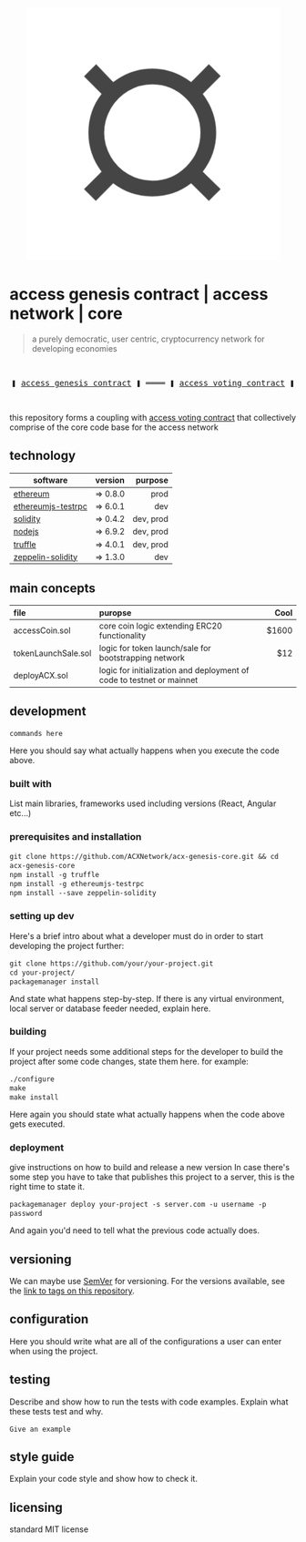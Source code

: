 <p align="center">
  <img width="445" height="445" src="manuscript/resources/images/logo.png">
</p>

# access genesis contract | access network | core 
> a purely democratic, user centric, cryptocurrency network for developing economies

<pre>
  <p align="center" style="bold">❚ <a href="https://github.com/ACXNetwork/acx-genesis-core">access genesis contract</a> ❚ ════ ❚ <a href="https://github.com/ACXNetwork/acx-voting-core">access voting contract</a> ❚</p>
</pre>
this repository forms a coupling with [access voting contract](https://github.com/ACXNetwork/acx-voting-core "access voting contract") that collectively comprise of the core code base for the access network


## technology
| software      | version       | purpose  |
| ------------- |:-------------:| -----:|
| [ethereum](https://github.com/ethereum "ethereum")    | => 0.8.0 | prod |
| [ethereumjs-testrpc](https://github.com/trufflesuite/truffle) |  => 6.0.1 | dev |
| [solidity](https://github.com/ethereum/solidity "solidity") | => 0.4.2 | dev, prod |
| [nodejs](https://github.com/nodejs "nodejs")    | => 6.9.2 | dev, prod |
| [truffle](https://github.com/trufflesuite/truffle "truffle")    | => 4.0.1    | dev, prod |
| [zeppelin-solidity](https://github.com/OpenZeppelin/zeppelin-solidity "zeppelin-solidity")    | =>  1.3.0    | dev |


## main concepts

| file        | puropse           | Cool  |
| :------------- |:-------------| -----:|
| accessCoin.sol      | core coin logic extending ERC20 functionality | $1600 |
| tokenLaunchSale.sol     | logic for token launch/sale for bootstrapping network     |   $12 |
| deployACX.sol | logic for initialization and deployment of code to testnet or mainnet | |


## development

```shell
commands here
```

Here you should say what actually happens when you execute the code above.
### built with
List main libraries, frameworks used including versions (React, Angular etc...)

### prerequisites and installation

```shell
git clone https://github.com/ACXNetwork/acx-genesis-core.git && cd acx-genesis-core
npm install -g truffle
npm install -g ethereumjs-testrpc
npm install --save zeppelin-solidity

```

### setting up dev

Here's a brief intro about what a developer must do in order to start developing
the project further:

```shell
git clone https://github.com/your/your-project.git
cd your-project/
packagemanager install
```

And state what happens step-by-step. If there is any virtual environment, local server or database feeder needed, explain here.

### building

If your project needs some additional steps for the developer to build the
project after some code changes, state them here. for example:

```shell
./configure
make
make install
```

Here again you should state what actually happens when the code above gets
executed.

### deployment
give instructions on how to build and release a new version
In case there's some step you have to take that publishes this project to a
server, this is the right time to state it.

```shell
packagemanager deploy your-project -s server.com -u username -p password
```

And again you'd need to tell what the previous code actually does.

## versioning

We can maybe use [SemVer](http://semver.org/) for versioning. For the versions available, see the [link to tags on this repository](/tags).


## configuration

Here you should write what are all of the configurations a user can enter when
using the project.

## testing

Describe and show how to run the tests with code examples.
Explain what these tests test and why.

```shell
Give an example
```

## style guide

Explain your code style and show how to check it.

## licensing

standard MIT license
